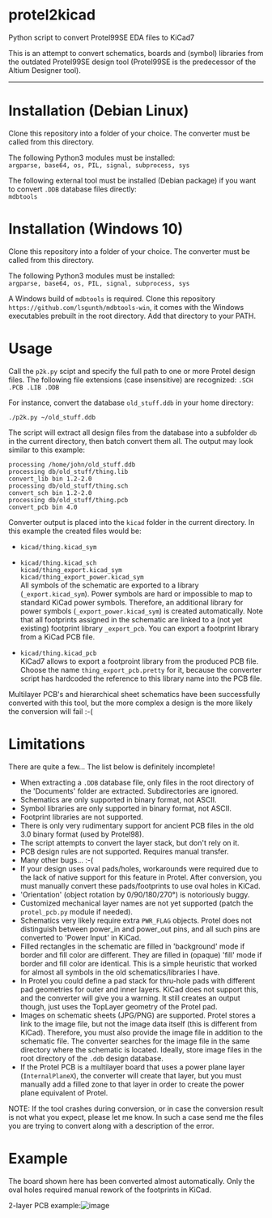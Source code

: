 # protel2kicad
Python script to convert Protel99SE EDA files to KiCad7

This is an attempt to convert schematics, boards and (symbol) libraries from the outdated Protel99SE design tool (Protel99SE is the predecessor of the Altium Designer tool).

---

# Installation (Debian Linux)
Clone this repository into a folder of your choice. The converter must be called from this directory.

The following Python3 modules must be installed:<br>
`argparse, base64, os, PIL, signal, subprocess, sys`

The following external tool must be installed (Debian package) if you want to convert `.DDB` database files directly:<br>
`mdbtools`

# Installation (Windows 10)
Clone this repository into a folder of your choice. The converter must be called from this directory.

The following Python3 modules must be installed:<br>
`argparse, base64, os, PIL, signal, subprocess, sys`

A Windows build of `mdbtools` is required. Clone this repository `https://github.com/lsgunth/mdbtools-win`, it comes with the Windows executables prebuilt in the root directory. Add that directory to your PATH.

# Usage
Call the `p2k.py` scipt and specify the full path to one or more Protel design files. The following file extensions (case insensitive) are recognized: `.SCH .PCB .LIB .DDB`

For instance, convert the database `old_stuff.ddb` in your home directory:<br>

    ./p2k.py ~/old_stuff.ddb

The script will extract all design files from the database into a subfolder `db` in the current directory, then batch convert them all. The output may look similar to this example:

    processing /home/john/old_stuff.ddb
    processing db/old_stuff/thing.lib
    convert_lib bin 1.2-2.0
    processing db/old_stuff/thing.sch
    convert_sch bin 1.2-2.0
    processing db/old_stuff/thing.pcb
    convert_pcb bin 4.0

Converter output is placed into the `kicad` folder in the current directory. In this example the created files would be:

  * `kicad/thing.kicad_sym`

  * `kicad/thing.kicad_sch`<br>
    `kicad/thing_export.kicad_sym`<br>
    `kicad/thing_export_power.kicad_sym`<br>
All symbols of the schematic are exported to a library (`_export.kicad_sym`). Power symbols are hard or impossible to map to standard KiCad power symbols. Therefore, an additional library for power symbols (`_export_power.kicad_sym`) is created automatically. Note that all footprints assigned in the schematic are linked to a (not yet existing) footprint library `_export_pcb`. You can export a footprint library from a KiCad PCB file.

  * `kicad/thing.kicad_pcb`<br>
KiCad7 allows to export a footproint library from the produced PCB file. Choose the name `thing_export_pcb.pretty` for it, because the converter script has hardcoded the reference to this library name into the PCB file.

Multilayer PCB's and hierarchical sheet schematics have been successfully converted with this tool, but the more complex a design is the more likely the conversion will fail :-(

# Limitations

There are quite a few...   The list below is definitely incomplete!

  * When extracting a `.DDB` database file, only files in the root directory of the 'Documents' folder are extracted. Subdirectories are ignored.
  * Schematics are only supported in binary format, not ASCII.
  * Symbol libraries are only supported in binary format, not ASCII.
  * Footprint libraries are not supported.
  * There is only very rudimentary support for ancient PCB files in the old 3.0 binary format (used by Protel98).
  * The script attempts to convert the layer stack, but don't rely on it.
  * PCB design rules are not supported. Requires manual transfer.
  * Many other bugs... :-(
  * If your design uses oval pads/holes, workarounds were required due to the lack of native support for this feature in Protel. After conversion, you must manually convert these pads/footprints to use oval holes in KiCad.
  * 'Orientation' (object rotation by 0/90/180/270°) is notoriously buggy.
  * Customized mechanical layer names are not yet supported (patch the `protel_pcb.py` module if needed).
  * Schematics very likely require extra `PWR_FLAG` objects. Protel does not distinguish between power_in and power_out pins, and all such pins are converted to 'Power Input' in KiCad.
  * Filled rectangles in the schematic are filled in 'background' mode if border and fill color are different. They are filled in (opaque) 'fill' mode if border and fill color are identical. This is a simple heuristic that worked for almost all symbols in the old schematics/libraries I have.
  * In Protel you could define a pad stack for thru-hole pads with different pad geometries for outer and inner layers. KiCad does not support this, and the converter will give you a warning. It still creates an output though, just uses the TopLayer geometry of the Protel pad.
  * Images on schematic sheets (JPG/PNG) are supported. Protel stores a link to the image file, but not the image data itself (this is different from KiCad). Therefore, you must also provide the image file in addition to the schematic file. The converter searches for the image file in the same directory where the schematic is located. Ideally, store image files in the root directory of the `.ddb` design database.
  * If the Protel PCB is a multilayer board that uses a power plane layer (`InternalPlaneX`), the converter will create that layer, but you must manually add a filled zone to that layer in order to create the power plane equivalent of Protel.

NOTE: If the tool crashes during conversion, or in case the conversion result is not what you expect, please let me know. In such a case send me the files you are trying to convert along with a description of the error.

# Example
The board shown here has been converted almost automatically. Only the oval holes required manual rework of the footprints in KiCad.

2-layer PCB example:![image](https://user-images.githubusercontent.com/32458301/228797211-e99c50bf-944c-412b-a244-165cab7c292b.png)

